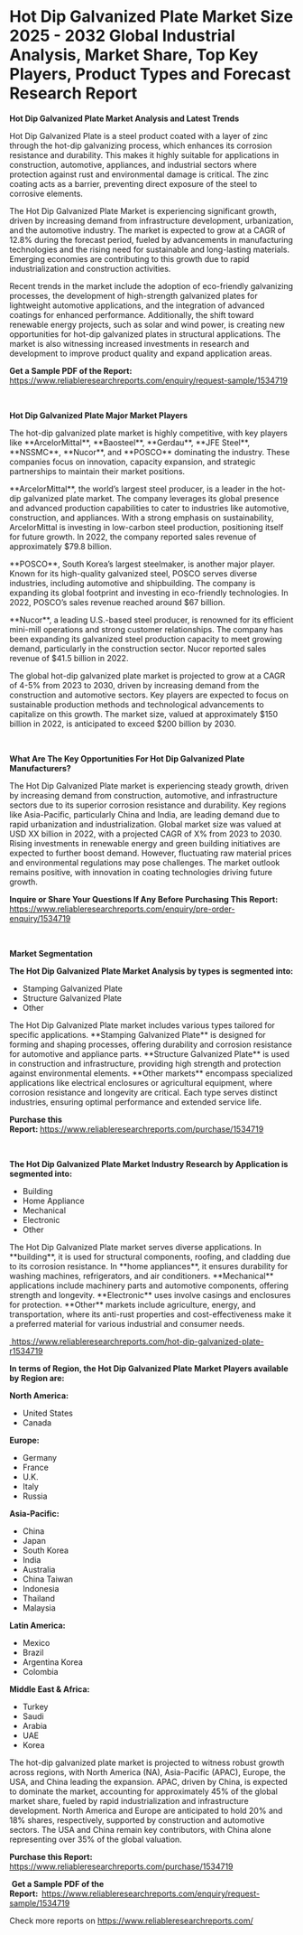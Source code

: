 <p><h1>Hot Dip Galvanized Plate Market Size 2025 - 2032 Global Industrial Analysis, Market Share, Top Key Players, Product Types and Forecast Research Report</h1></p><p><strong>Hot Dip Galvanized Plate Market Analysis and Latest Trends</strong></p>
<p><p>Hot Dip Galvanized Plate is a steel product coated with a layer of zinc through the hot-dip galvanizing process, which enhances its corrosion resistance and durability. This makes it highly suitable for applications in construction, automotive, appliances, and industrial sectors where protection against rust and environmental damage is critical. The zinc coating acts as a barrier, preventing direct exposure of the steel to corrosive elements.</p><p>The Hot Dip Galvanized Plate Market is experiencing significant growth, driven by increasing demand from infrastructure development, urbanization, and the automotive industry. The market is expected to grow at a CAGR of 12.8% during the forecast period, fueled by advancements in manufacturing technologies and the rising need for sustainable and long-lasting materials. Emerging economies are contributing to this growth due to rapid industrialization and construction activities.</p><p>Recent trends in the market include the adoption of eco-friendly galvanizing processes, the development of high-strength galvanized plates for lightweight automotive applications, and the integration of advanced coatings for enhanced performance. Additionally, the shift toward renewable energy projects, such as solar and wind power, is creating new opportunities for hot-dip galvanized plates in structural applications. The market is also witnessing increased investments in research and development to improve product quality and expand application areas.</p></p>
<p><strong>Get a Sample PDF of the Report:&nbsp;</strong> <a href="https://www.reliableresearchreports.com/enquiry/request-sample/1534719?utm_campaign=2009&utm_medium=2&utm_source=Github&utm_content=ia&utm_term=26012025&utm_id=hot-dip-galvanized-plate">https://www.reliableresearchreports.com/enquiry/request-sample/1534719</a></p>
<p>&nbsp;</p>
<p><strong>Hot Dip Galvanized Plate Major Market Players</strong></p>
<p><p>The hot-dip galvanized plate market is highly competitive, with key players like **ArcelorMittal**, **Baosteel**, **Gerdau**, **JFE Steel**, **NSSMC**, **Nucor**, and **POSCO** dominating the industry. These companies focus on innovation, capacity expansion, and strategic partnerships to maintain their market positions.</p><p>**ArcelorMittal**, the world’s largest steel producer, is a leader in the hot-dip galvanized plate market. The company leverages its global presence and advanced production capabilities to cater to industries like automotive, construction, and appliances. With a strong emphasis on sustainability, ArcelorMittal is investing in low-carbon steel production, positioning itself for future growth. In 2022, the company reported sales revenue of approximately $79.8 billion.</p><p>**POSCO**, South Korea’s largest steelmaker, is another major player. Known for its high-quality galvanized steel, POSCO serves diverse industries, including automotive and shipbuilding. The company is expanding its global footprint and investing in eco-friendly technologies. In 2022, POSCO’s sales revenue reached around $67 billion.</p><p>**Nucor**, a leading U.S.-based steel producer, is renowned for its efficient mini-mill operations and strong customer relationships. The company has been expanding its galvanized steel production capacity to meet growing demand, particularly in the construction sector. Nucor reported sales revenue of $41.5 billion in 2022.</p><p>The global hot-dip galvanized plate market is projected to grow at a CAGR of 4-5% from 2023 to 2030, driven by increasing demand from the construction and automotive sectors. Key players are expected to focus on sustainable production methods and technological advancements to capitalize on this growth. The market size, valued at approximately $150 billion in 2022, is anticipated to exceed $200 billion by 2030.</p></p>
<p>&nbsp;</p>
<p><strong>What Are The Key Opportunities For Hot Dip Galvanized Plate Manufacturers?</strong></p>
<p><p>The Hot Dip Galvanized Plate market is experiencing steady growth, driven by increasing demand from construction, automotive, and infrastructure sectors due to its superior corrosion resistance and durability. Key regions like Asia-Pacific, particularly China and India, are leading demand due to rapid urbanization and industrialization. Global market size was valued at USD XX billion in 2022, with a projected CAGR of X% from 2023 to 2030. Rising investments in renewable energy and green building initiatives are expected to further boost demand. However, fluctuating raw material prices and environmental regulations may pose challenges. The market outlook remains positive, with innovation in coating technologies driving future growth.</p></p>
<p><strong>Inquire or Share Your Questions If Any Before Purchasing This Report:</strong> <a href="https://www.reliableresearchreports.com/enquiry/pre-order-enquiry/1534719?utm_campaign=2009&utm_medium=2&utm_source=Github&utm_content=ia&utm_term=26012025&utm_id=hot-dip-galvanized-plate">https://www.reliableresearchreports.com/enquiry/pre-order-enquiry/1534719</a></p>
<p>&nbsp;</p>
<p><strong>Market Segmentation</strong></p>
<p><strong>The Hot Dip Galvanized Plate Market Analysis by types is segmented into:</strong></p>
<p><ul><li>Stamping Galvanized Plate</li><li>Structure Galvanized Plate</li><li>Other</li></ul></p>
<p><p>The Hot Dip Galvanized Plate market includes various types tailored for specific applications. **Stamping Galvanized Plate** is designed for forming and shaping processes, offering durability and corrosion resistance for automotive and appliance parts. **Structure Galvanized Plate** is used in construction and infrastructure, providing high strength and protection against environmental elements. **Other markets** encompass specialized applications like electrical enclosures or agricultural equipment, where corrosion resistance and longevity are critical. Each type serves distinct industries, ensuring optimal performance and extended service life.</p></p>
<p><strong>Purchase this Report:&nbsp;</strong><a href="https://www.reliableresearchreports.com/purchase/1534719?utm_campaign=2009&utm_medium=2&utm_source=Github&utm_content=ia&utm_term=26012025&utm_id=hot-dip-galvanized-plate">https://www.reliableresearchreports.com/purchase/1534719</a></p>
<p>&nbsp;</p>
<p><strong>The Hot Dip Galvanized Plate Market Industry Research by Application is segmented into:</strong></p>
<p><ul><li>Building</li><li>Home Appliance</li><li>Mechanical</li><li>Electronic</li><li>Other</li></ul></p>
<p><p>The Hot Dip Galvanized Plate market serves diverse applications. In **building**, it is used for structural components, roofing, and cladding due to its corrosion resistance. In **home appliances**, it ensures durability for washing machines, refrigerators, and air conditioners. **Mechanical** applications include machinery parts and automotive components, offering strength and longevity. **Electronic** uses involve casings and enclosures for protection. **Other** markets include agriculture, energy, and transportation, where its anti-rust properties and cost-effectiveness make it a preferred material for various industrial and consumer needs.</p></p>
<p><a href="https://www.reliableresearchreports.com/hot-dip-galvanized-plate-r1534719?utm_campaign=2009&utm_medium=2&utm_source=Github&utm_content=ia&utm_term=26012025&utm_id=hot-dip-galvanized-plate">&nbsp;https://www.reliableresearchreports.com/hot-dip-galvanized-plate-r1534719</a></p>
<p><strong>In terms of Region, the Hot Dip Galvanized Plate Market Players available by Region are:</strong></p>
<p>
    <p> <strong> North America: </strong>
        <ul>
            <li>United States</li>
            <li>Canada</li>
        </ul>
        </p> 
    <p> <strong> Europe: </strong>
        <ul>
            <li>Germany</li>
            <li>France</li>
            <li>U.K.</li>
            <li>Italy</li>
            <li>Russia</li>
        </ul>
        </p> 
    <p> <strong> Asia-Pacific: </strong>
        <ul>
            <li>China</li>
            <li>Japan</li>
            <li>South Korea</li>
            <li>India</li>
            <li>Australia</li>
            <li>China Taiwan</li>
            <li>Indonesia</li>
            <li>Thailand</li>
            <li>Malaysia</li>
        </ul>
        </p> 
    <p> <strong> Latin America: </strong>
        <ul>
            <li>Mexico</li>
            <li>Brazil</li>
            <li>Argentina Korea</li>
            <li>Colombia</li>
        </ul>
        </p> 
    <p> <strong> Middle East & Africa: </strong>
        <ul>
            <li>Turkey</li>
            <li>Saudi</li>
            <li>Arabia</li>
            <li>UAE</li>
            <li>Korea</li>
        </ul>
    </p>
    </p>
<p><p>The hot-dip galvanized plate market is projected to witness robust growth across regions, with North America (NA), Asia-Pacific (APAC), Europe, the USA, and China leading the expansion. APAC, driven by China, is expected to dominate the market, accounting for approximately 45% of the global market share, fueled by rapid industrialization and infrastructure development. North America and Europe are anticipated to hold 20% and 18% shares, respectively, supported by construction and automotive sectors. The USA and China remain key contributors, with China alone representing over 35% of the global valuation.</p></p>
<p><strong>Purchase this Report: </strong><a href="https://www.reliableresearchreports.com/purchase/1534719?utm_campaign=2009&utm_medium=2&utm_source=Github&utm_content=ia&utm_term=26012025&utm_id=hot-dip-galvanized-plate">https://www.reliableresearchreports.com/purchase/1534719</a></p>
<p>&nbsp;<strong>Get a Sample PDF of the Report:&nbsp;&nbsp;</strong><a href="https://www.reliableresearchreports.com/enquiry/request-sample/1534719?utm_campaign=2009&utm_medium=2&utm_source=Github&utm_content=ia&utm_term=26012025&utm_id=hot-dip-galvanized-plate">https://www.reliableresearchreports.com/enquiry/request-sample/1534719</a></p>
<p><strong></strong></p>
<p>Check more reports on <a href="https://www.reliableresearchreports.com/?utm_campaign=2009&utm_medium=2&utm_source=Github&utm_content=ia&utm_term=26012025&utm_id=hot-dip-galvanized-plate">https://www.reliableresearchreports.com/</a></p>